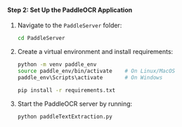 #### **Step 2: Set Up the PaddleOCR Application**
1. Navigate to the `PaddleServer` folder:
   ```bash
   cd PaddleServer
   ```
2. Create a virtual environment and install requirements:
   ```bash
   python -m venv paddle_env
   source paddle_env/bin/activate    # On Linux/MacOS
   paddle_env\Scripts\activate       # On Windows

   pip install -r requirements.txt
   ```
3. Start the PaddleOCR server by running:
   ```bash
   python paddleTextExtraction.py
   ```